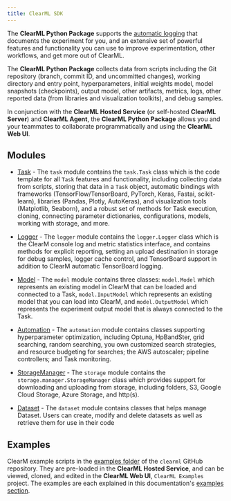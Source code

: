 ```yaml
---
title: ClearML SDK
---
```


The **ClearML Python Package** supports the [automatic logging](fundamentals/logger.md#automatic-reporting) 
that documents the experiment for you, and an extensive set of powerful features and functionality you can use to improve experimentation, other workflows, and get more out of ClearML. 

The **ClearML Python Package** collects data from scripts including the Git repository (branch, commit ID, and uncommitted changes), working directory and entry point, hyperparameters, initial weights model, model snapshots (checkpoints), output model, other artifacts, metrics, logs, other reported data (from libraries and visualization toolkits), and debug samples. 

In conjunction with the **ClearML Hosted Service** (or self-hosted **ClearML Server**) and **ClearML Agent**, the **ClearML Python Package** allows you and your teammates to collaborate programmatically and using the **ClearML Web UI**.

## Modules

* [Task](references/sdk/task.md) - The `task` module contains the `task.Task` class which is the code template for all `Task` features and functionality, including collecting data from scripts, storing that data in a `Task` object, automatic bindings with frameworks (TensorFlow/TensorBoard, PyTorch, Keras, Fastai, scikit-learn), libraries (Pandas, Plotly, AutoKeras), and visualization tools (Matplotlib, Seaborn), and a robust set of methods for Task execution, cloning, connecting parameter dictionaries, configurations, models, working with storage, and more.

* [Logger](references/sdk/logger.md) - The `logger` module contains the `logger.Logger` class which is the ClearM console log and metric statistics interface, and contains methods for explicit reporting, setting an upload destination in storage for debug samples, logger cache control, and TensorBoard support in addition to ClearM automatic TensorBoard logging.

* [Model](references/sdk/model_model.md) - The `model` module contains three classes: `model.Model` which represents an existing model in ClearM that can be loaded and connected to a Task, `model.InputModel` which represents an existing model that you can load into ClearM, and `model.OutputModel` which represents the experiment output model that is always connected to the Task.

* [Automation](references/sdk/automation_controller_pipelinecontroller.md) - The `automation` module contains classes supporting hyperparameter optimization, including Optuna, HpBandSter, grid searching, random searching, you own customized search strategies, and resource budgeting for searches; the AWS autoscaler; pipeline controllers; and Task monitoring.  

* [StorageManager](references/sdk/storage.md) - The `storage` module contains the `storage.manager.StorageManager` class which provides support for downloading and uploading from storage, including folders, S3, Google Cloud Storage, Azure Storage, and http(s).

* [Dataset](references/sdk/dataset.md) - The `dataset` module contains classes that helps manage Dataset. Users can create, modify and delete datasets as well as retrieve them for use in their code

## Examples 

ClearM example scripts in the [examples folder](https://github.com/allegroai/clearml/tree/master/examples) of the `clearml` GitHub repository. They are pre-loaded in the **ClearML Hosted Service**, and can be viewed, cloned, and edited in the  **ClearML Web UI**, `ClearML Examples` project. The examples are each explained in this documentation's [examples section](guides/main.md). 

